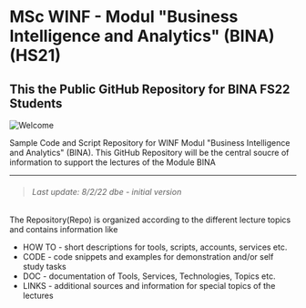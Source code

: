 MSc WINF - Modul "Business Intelligence and Analytics" (BINA) (HS21)
====================================================================
## This the Public GitHub Repository for BINA FS22 Students 

![Welcome](https://github.com/sawubona-gmbh/BINA-FS22-WORK/blob/main/zImages/MSc-WI_BINA-Welcome.png)

Sample Code and Script Repository for WINF Modul "Business Intelligence and Analytics" (BINA). 
This GitHub Repository will be the central soucre of information to support the lectures of the Module BINA

---
> ###### Last update: 8/2/22 dbe - initial version

The Repository(Repo) is organized according to the different lecture topics and contains information like
* HOW TO - short descriptions for tools, scripts, accounts, services etc.
* CODE - code snippets and examples for demonstration and/or self study tasks
* DOC - documentation of Tools, Services, Technologies, Topics etc.
* LINKS - additional sources and information for special topics of the lectures
